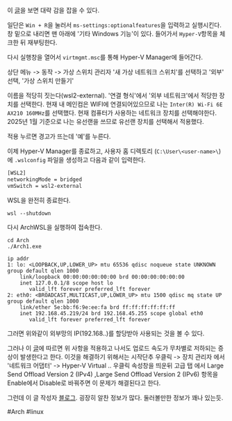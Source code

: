 이 [글](https://ahnbk.dev/?p=316)을 보면 대략 감을 잡을 수 있다. 

일단은 `Win + R`을 눌러서 `ms-settings:optionalfeatures`을 입력하고 실행시킨다.
창 밑으로 내리면 맨 아래에 '기타 Windows 기능'이 있다. 들어가서 `Hyper-V`항목을 체크한 뒤 재부팅한다.

다시 실행창을 열어서 `virtmgmt.msc`를 통해 Hyper-V Manager에 들어간다.

상단 메뉴 -> 동작 -> 가상 스위치 관리자 
'새 가상 네트워크 스위치'를 선택하고 '외부' 선택, '가상 스위치 만들기'

이름을 적당히 짓는다(wsl2-external).
'연결 형식'에서 '외부 네트워크'에서 적당한 장치를 선택한다.
현재 내 메인컴은 WIFI에 연결되어있으므로 나는 `Inter(R) Wi-Fi 6E AX210 160MHz`를 선택했다.
현재 컴퓨터가 사용하는 네트워크 장치를 선택해야한다. 2025년 1월 기준으로 나는 유선랜을 쓰므로 유선랜 장치를 선택해서 적용했다.

적용 누르면 경고가 뜨는데 '예'를 누른다.

이제 Hyper-V Manager를 종료하고, 사용자 홈 디렉토리 (`C:\User\<user-name>\`)에 `.wslconfig` 파일을 생성하고 다음과 같이 입력한다.

```bash
[WSL2]
networkingMode = bridged
vmSwitch = wsl2-external
```

WSL을 완전히 종료한다.
```
wsl --shutdown
```

다시 ArchWSL을 실행하여 접속한다.
```
cd Arch
./Arch1.exe

ip addr
1: lo: <LOOPBACK,UP,LOWER_UP> mtu 65536 qdisc noqueue state UNKNOWN group default qlen 1000
    link/loopback 00:00:00:00:00:00 brd 00:00:00:00:00:00
    inet 127.0.0.1/8 scope host lo
       valid_lft forever preferred_lft forever
2: eth0: <BROADCAST,MULTICAST,UP,LOWER_UP> mtu 1500 qdisc mq state UP group default qlen 1000
    link/ether 5e:bb:f6:9e:ee:fa brd ff:ff:ff:ff:ff:ff
    inet 192.168.45.219/24 brd 192.168.45.255 scope global eth0
       valid_lft forever preferred_lft forever
```
그러면 위와같이 외부망의 IP(192.168..)를 할당받아 사용되는 것을 볼 수 있다.

그러나 이 [글](https://ahnbk.dev/?p=342)에 따르면 위 사항을 적용하고 나서도 업로드 속도가 무차별로 저하되는 증상이 발생한다고 한다. 이것을 해결하기 위해서는 시작단추 우클릭 -> 장치 관리자 에서 '네트워크 어댑터' -> Hyper-V Virtual .. 우클릭 속성창을 띄운뒤
고급 탭 에서 Large Send Offload Version 2 (IPv4) ,Large Send Offload Version 2 (IPv6) 항목을 Enable에서 Disable로 바꿔주면 이 문제가 해결된다고 한다.

그런데 이 글 작성자 [블로그](https://ahnbk.dev/). 굉장히 알찬 정보가 많다. 둘러볼만한 정보가 꽤나 있는듯.

#Arch #linux 